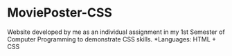 # MoviePoster-CSS

Website developed by me as an individual assignment in my 1st Semester of Computer Programming to demonstrate CSS skills.
*Languages: HTML + CSS
